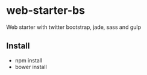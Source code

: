 # web-starter-bs
Web starter with twitter bootstrap, jade, sass and gulp

## Install
- npm install
- bower install




